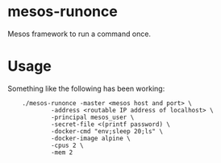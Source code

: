 # mesos-runonce
Mesos framework to run a command once.

# Usage
Something like the following has been working:

        ./mesos-runonce -master <mesos host and port> \
                -address <routable IP address of localhost> \
                -principal mesos_user \
                -secret-file <(printf password) \
                -docker-cmd "env;sleep 20;ls" \
                -docker-image alpine \
                -cpus 2 \
                -mem 2
